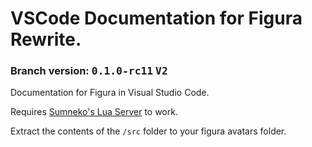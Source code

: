 # VSCode Documentation for Figura Rewrite.
### Branch version: <kbd>**0.1.0-rc11**</kbd> <kbd>**V2**</kbd>

Documentation for Figura in Visual Studio Code.

Requires [Sumneko's Lua Server](https://marketplace.visualstudio.com/items?itemName=sumneko.lua) to work.

Extract the contents of the `/src` folder to your figura avatars folder.
